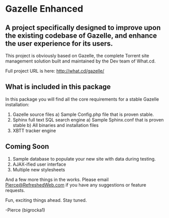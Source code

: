 Gazelle Enhanced
================

A project specifically designed to improve upon the existing codebase of Gazelle, and enhance the user experience for its users.
--------------------------------------------------------------------------------------------------------------------------------

This project is obviously based on Gazelle, the complete Torrent site management solution built and maintained by the Dev team of What.cd.

Full project URL is here: http://what.cd/gazelle/

What is included in this package
--------------------------------

In this package you will find all the core requirements for a stable Gazelle installation:

1) Gazelle source files
	a) Sample Config.php file that is proven stable.
2) Sphinx full text SQL search engine
	a) Sample Sphinx.conf that is proven stable
	b) All binaries and installation files
3) XBTT tracker engine

Coming Soon
-----------

1) Sample database to populate your new site with data during testing.
2) AJAX-ified user interface
3) Multiple new stylesheets

And a few more things in the works. Please email Pierce@RefreshedWeb.com if you have any suggestions or feature requests.

Fun, exciting things ahead. Stay tuned. 

-Pierce (bigrocka1)